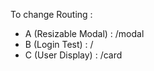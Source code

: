 To change Routing :

- A (Resizable Modal) : /modal
- B (Login Test) : /
- C (User Display) : /card


